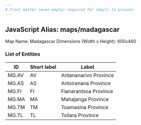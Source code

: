 ```yaml
---
# Front matter (even empty) required for Jekyll to process
---
```


## JavaScript Alias: maps/madagascar

Map Name: Madagascar
Dimensions (Width x Height): 600x460

### List of Entities

ID | Short label | Label
---|---|---|
MG.AV|AV|Antananarivo Province
MG.AS|AS|Antsiranana Province
MG.FI|FI|Fianarantsoa Province
MG.MA|MA|Mahajanga Province
MG.TM|TM|Toamasina Province
MG.TL|TL|Toliara Province
